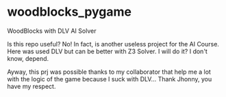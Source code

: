 # woodblocks_pygame
WoodBlocks with DLV AI Solver

Is this repo useful? No!
In fact, is another useless project for the AI Course.
Here was used DLV but can be better with Z3 Solver.
I will do it? I don't know, depend.

Ayway, this prj was possible thanks to my collaborator that help me a lot with the logic of the game because I suck with DLV...
Thank Jhonny, you have my respect.

